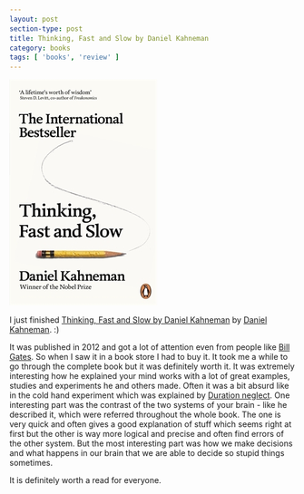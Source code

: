 ```yaml
---
layout: post
section-type: post
title: Thinking, Fast and Slow by Daniel Kahneman
category: books
tags: [ 'books', 'review' ]
---
```


[![Thinking, Fast and Slow by Daniel Kahneman](/img/books/thinking-fast-and-slow.jpg)](https://www.goodreads.com/book/show/14062004-thinking-fast-and-slow)

I just finished
[Thinking, Fast and Slow by Daniel Kahneman](https://www.goodreads.com/book/show/14062004-thinking-fast-and-slow) by 
[Daniel Kahneman](https://www.goodreads.com/author/show/72401.Daniel_Kahneman). :)

It was published in 2012 and got a lot of attention even from people like [Bill Gates](https://www.farnamstreetblog.com/2012/07/nine-books-bill-gates-is-reading-this-summer/).
So when I saw it in a book store I had to buy it. It took me a while to go through the complete book but it was definitely worth it.
It was extremely interesting how he explained your mind works with a lot of great examples, studies and experiments he and others made.
Often it was a bit absurd like in the cold hand experiment which was explained by [Duration neglect](https://en.wikipedia.org/wiki/Duration_neglect).
One interesting part was the contrast of the two systems of your brain - like he described it, which were referred throughout the whole book.
The one is very quick and often gives a good explanation of stuff which seems right at first but the other is way more logical and precise and often find errors
of the other system.
But the most interesting part was how we make decisions and what happens in our brain that we are able to decide so stupid things sometimes.

It is definitely worth a read for everyone.

